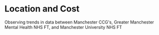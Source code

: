 # Location and Cost
Observing trends in data between Manchester CCG's, Greater Manchester Mental Health NHS FT, and Manchester University NHS FT
